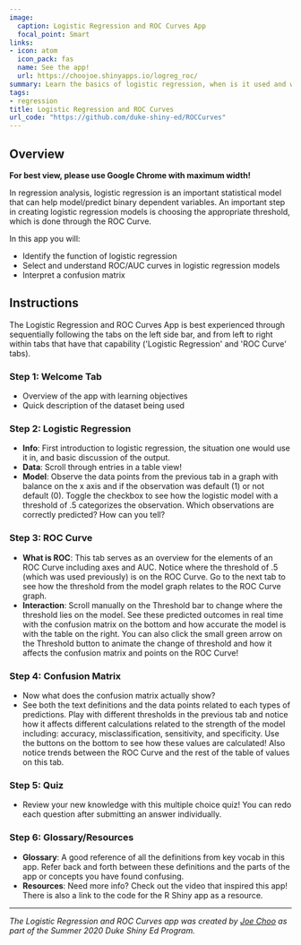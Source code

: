 ```yaml
---
image:
  caption: Logistic Regression and ROC Curves App
  focal_point: Smart
links:
- icon: atom
  icon_pack: fas
  name: See the app!
  url: https://choojoe.shinyapps.io/logreg_roc/
summary: Learn the basics of logistic regression, when is it used and what does the model look like. Explore the effects of changing the threshold on the Confusion Matrix and ROC Curves in context of logistic regression.
tags:
- regression
title: Logistic Regression and ROC Curves
url_code: "https://github.com/duke-shiny-ed/ROCCurves"
---
```


## Overview

**For best view, please use Google Chrome with maximum width!**

In regression analysis, logistic regression is an important statistical model that can help model/predict binary dependent variables. An important step in creating logistic regression models is choosing the appropriate threshold, which is done through the ROC Curve. 

In this app you will: 

- Identify the function of logistic regression
- Select and understand ROC/AUC curves in logistic regression models
- Interpret a confusion matrix


## Instructions

The Logistic Regression and ROC Curves App is best experienced through sequentially following the tabs on the left side bar, and from left to right within tabs that have that capability ('Logistic Regression' and 'ROC Curve' tabs).

### Step 1: Welcome Tab
  - Overview of the app with learning objectives
  - Quick description of the dataset being used 

### Step 2: Logistic Regression
  - **Info**: First introduction to logistic regression, the situation one would use it in, and basic discussion of the output. 
  - **Data**: Scroll through entries in a table view!
  - **Model**: Observe the data points from the previous tab in a graph with balance on the x axis and if the observation was default (1) or not default (0). Toggle the checkbox to see how the logistic model with a threshold of .5 categorizes the observation. Which observations are correctly predicted? How can you tell?
  
### Step 3: ROC Curve
  - **What is ROC**: This tab serves as an overview for the elements of an ROC Curve including axes and AUC. Notice where the threshold of .5 (which was used previously) is on the ROC Curve. Go to the next tab to see how the threshold from the model graph relates to the ROC Curve graph.
  - **Interaction**: Scroll manually on the Threshold bar to change where the threshold lies on the model. See these predicted outcomes in real time with the confusion matrix on the bottom and how accurate the model is with the table on the right. You can also click the small green arrow on the Threshold button to animate the change of threshold and how it affects the confusion matrix and points on the ROC Curve!
  
### Step 4: Confusion Matrix 
  - Now what does the confusion matrix actually show?
  - See both the text definitions and the data points related to each types of predictions. Play with different thresholds in the previous tab and notice how it affects different calculations related to the strength of the model including: accuracy, misclassification, sensitivity, and specificity. Use the buttons on the bottom to see how these values are calculated! Also notice trends between the ROC Curve and the rest of the table of values on this tab.
  
### Step 5: Quiz
  - Review your new knowledge with this multiple choice quiz! You can redo each question after submitting an answer individually.
  
### Step 6: Glossary/Resources
  - **Glossary**: A good reference of all the definitions from key vocab in this app. Refer back and forth between these definitions and the parts of the app or concepts you have found confusing.
  - **Resources**: Need more info? Check out the video that inspired this app! There is also a link to the code for the R Shiny app as a resource.
  
---
*The Logistic Regression and ROC Curves app was created by [Joe Choo](https://www.linkedin.com/in/joe-choo/) as part of the Summer 2020 Duke Shiny Ed Program.*

  